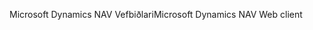 <span data-ttu-id="f1e7d-101">Microsoft Dynamics NAV Vefbiðlari</span><span class="sxs-lookup"><span data-stu-id="f1e7d-101">Microsoft Dynamics NAV Web client</span></span>